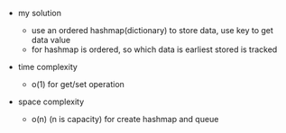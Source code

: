 - my solution
    - use an ordered hashmap(dictionary) to store data, use key to get data value
    - for hashmap is ordered, so which data is earliest stored is tracked

- time complexity
    - o(1) for get/set operation

- space complexity
    - o(n) (n is capacity) for create hashmap and queue